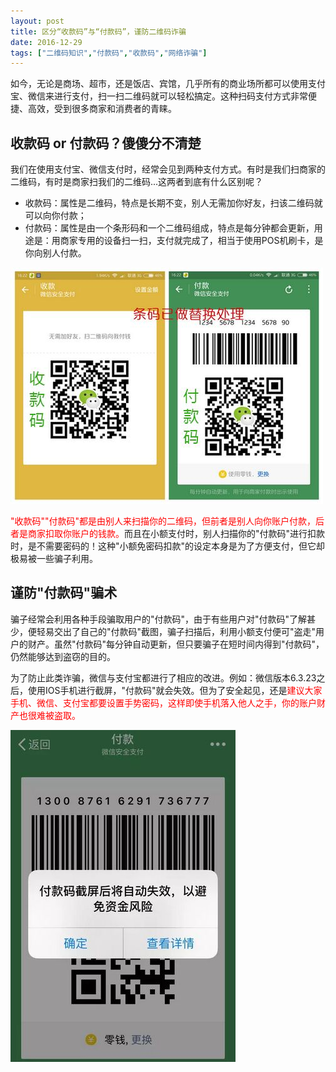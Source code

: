 ```yaml
---
layout: post
title: 区分“收款码”与“付款码”，谨防二维码诈骗
date: 2016-12-29
tags: ["二维码知识","付款码","收款码","网络诈骗"]
---
```


如今，无论是商场、超市，还是饭店、宾馆，几乎所有的商业场所都可以使用支付宝、微信来进行支付，扫一扫二维码就可以轻松搞定。这种扫码支付方式非常便捷、高效，受到很多商家和消费者的青睐。

## 收款码 or 付款码？傻傻分不清楚

我们在使用支付宝、微信支付时，经常会见到两种支付方式。有时是我们扫商家的二维码，有时是商家扫我们的二维码...这两者到底有什么区别呢？

* 收款码：属性是二维码，特点是长期不变，别人无需加你好友，扫该二维码就可以向你付款；
* 付款码：属性是由一个条形码和一个二维码组成，特点是每分钟都会更新，用途是：用商家专用的设备扫一扫，支付就完成了，相当于使用POS机刷卡，是你向别人付款。

![](imgs/p332_1.jpg)

<span style="color: #ff0000;">"收款码""付款码"都是由别人来扫描你的二维码，但前者是别人向你账户付款，后者是商家扣取你账户的钱款。</span>而且在小额支付时，别人扫描你的"付款码"进行扣款时，是不需要密码的！这种"小额免密码扣款"的设定本身是为了方便支付，但它却极易被一些骗子利用。

## 谨防"付款码"骗术

骗子经常会利用各种手段骗取用户的"付款码"，由于有些用户对"付款码"了解甚少，便轻易交出了自己的"付款码"截图，骗子扫描后，利用小额支付便可"盗走"用户的财产。虽然"付款码"每分钟自动更新，但只要骗子在短时间内得到"付款码"，仍然能够达到盗窃的目的。

为了防止此类诈骗，微信与支付宝都进行了相应的改进。例如：微信版本6.3.23之后，使用IOS手机进行截屏，"付款码"就会失效。但为了安全起见，还是<span style="color: #ff0000;">建议大家手机、微信、支付宝都要设置手势密码，这样即使手机落入他人之手，你的账户财产也很难被盗取。
    
![](imgs/p332_2.jpg)

